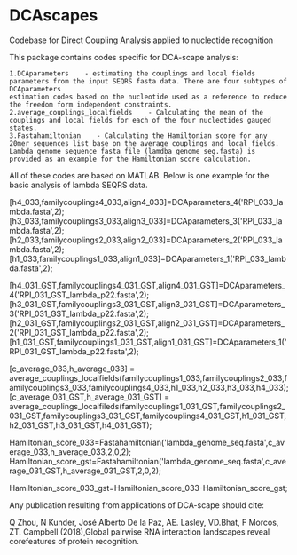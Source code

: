 # DCAscapes
Codebase for Direct Coupling Analysis applied to nucleotide recognition

This package contains codes specific for DCA-scape analysis:

	
	1.DCAparameters    - estimating the couplings and local fields parameters from the input SEQRS fasta data. There are four subtypes of DCAparameters 
	estimation codes based on the nucleotide used as a reference to reduce the freedom form independent constraints.
	2.average_couplings_localfields    - Calculating the mean of the couplings and local fields for each of the four nucleotides gauged states. 
	3.Fastahamiltonian    - Calculating the Hamiltonian score for any 20mer sequences list base on the average couplings and local fields. 
	Lambda genome sequence fasta file (lamdba_genome_seq.fasta) is provided as an example for the Hamiltonian score calculation. 

All of these codes are based on MATLAB. Below is one example for the basic analysis of lambda SEQRS data. 

[h4_033,familycouplings4_033,align4_033]=DCAparameters_4('RPI_033_lambda.fasta',2);
[h3_033,familycouplings3_033,align3_033]=DCAparameters_3('RPI_033_lambda.fasta',2);
[h2_033,familycouplings2_033,align2_033]=DCAparameters_2('RPI_033_lambda.fasta',2);
[h1_033,familycouplings1_033,align1_033]=DCAparameters_1('RPI_033_lambda.fasta',2);


[h4_031_GST,familycouplings4_031_GST,align4_031_GST]=DCAparameters_4('RPI_031_GST_lambda_p22.fasta',2);
[h3_031_GST,familycouplings3_031_GST,align3_031_GST]=DCAparameters_3('RPI_031_GST_lambda_p22.fasta',2);
[h2_031_GST,familycouplings2_031_GST,align2_031_GST]=DCAparameters_2('RPI_031_GST_lambda_p22.fasta',2);
[h1_031_GST,familycouplings1_031_GST,align1_031_GST]=DCAparameters_1('RPI_031_GST_lambda_p22.fasta',2);

[c_average_033,h_average_033] = average_couplings_localfields(familycouplings1_033,familycouplings2_033,familycouplings3_033,familycouplings4_033,h1_033,h2_033,h3_033,h4_033);
[c_average_031_GST,h_average_031_GST] = average_couplings_localfileds(familycouplings1_031_GST,familycouplings2_031_GST,familycouplings3_031_GST,familycouplings4_031_GST,h1_031_GST,h2_031_GST,h3_031_GST,h4_031_GST);

Hamiltonian_score_033=Fastahamiltonian('lambda_genome_seq.fasta',c_average_033,h_average_033,2,0,2);
Hamiltonian_score_gst=Fastahamiltonian('lambda_genome_seq.fasta',c_average_031_GST,h_average_031_GST,2,0,2);

Hamiltonian_score_033_gst=Hamiltonian_score_033-Hamiltonian_score_gst;

Any publication resulting from applications of DCA-scape should cite:

Q Zhou, N Kunder, José Alberto De la Paz, AE. Lasley, VD.Bhat, 
F Morcos, ZT. Campbell (2018),Global pairwise RNA interaction 
landscapes reveal corefeatures of protein recognition.
